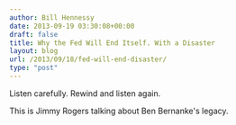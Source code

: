 ```yaml
---
author: Bill Hennessy
date: 2013-09-19 03:30:08+00:00
draft: false
title: Why the Fed Will End Itself. With a Disaster
layout: blog
url: /2013/09/18/fed-will-end-disaster/
type: "post"
---
```


Listen carefully. Rewind and listen again.

This is Jimmy Rogers talking about Ben Bernanke's legacy.


